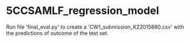 # 5CCSAMLF_regression_model

Run file 'final_eval.py' to create a 'CW1_submission_K22015880.csv' with the predictions of outcome of the test set.
